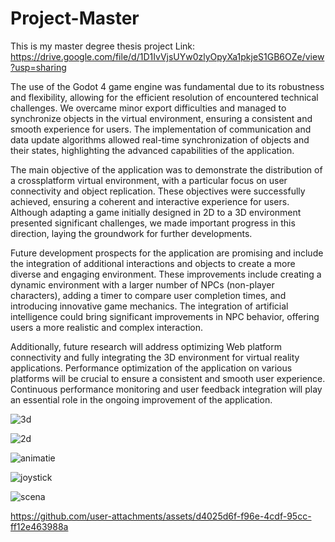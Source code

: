 # Project-Master
This is my master degree thesis project
Link:  https://drive.google.com/file/d/1D1IvVjsUYw0zlyOpyXa1pkjeS1GB6OZe/view?usp=sharing

The use of the Godot 4 game engine was fundamental due to its robustness and flexibility,
allowing for the efficient resolution of encountered technical challenges. We overcame
minor export difficulties and managed to synchronize objects in the virtual environment, ensuring
a consistent and smooth experience for users. The implementation of communication
and data update algorithms allowed real-time synchronization of objects and their states,
highlighting the advanced capabilities of the application.

The main objective of the application was to demonstrate the distribution of a crossplatform
virtual environment, with a particular focus on user connectivity and object replication.
These objectives were successfully achieved, ensuring a coherent and interactive
experience for users. Although adapting a game initially designed in 2D to a 3D environment
presented significant challenges, we made important progress in this direction, laying
the groundwork for further developments.

Future development prospects for the application are promising and include the integration
of additional interactions and objects to create a more diverse and engaging environment.
These improvements include creating a dynamic environment with a larger number of NPCs
(non-player characters), adding a timer to compare user completion times, and introducing
innovative game mechanics. The integration of artificial intelligence could bring significant
improvements in NPC behavior, offering users a more realistic and complex interaction.

Additionally, future research will address optimizing Web platform connectivity and
fully integrating the 3D environment for virtual reality applications. Performance optimization
of the application on various platforms will be crucial to ensure a consistent and smooth
user experience. Continuous performance monitoring and user feedback integration will play
an essential role in the ongoing improvement of the application.


![3d](https://github.com/user-attachments/assets/83d38c82-5cb2-48f4-93c1-75fd76dad7a7)

![2d](https://github.com/user-attachments/assets/a22ef7af-557e-477e-9c28-992052d97d73)

![animatie](https://github.com/user-attachments/assets/7bea40a7-16d1-4345-8da4-f2d0eaac9123)

![joystick](https://github.com/user-attachments/assets/3fa87494-6f00-4672-a902-db073ea68c27)

![scena](https://github.com/user-attachments/assets/06c0e931-f98c-494a-b7cf-f4763b0d8287)

https://github.com/user-attachments/assets/d4025d6f-f96e-4cdf-95cc-ff12e463988a





